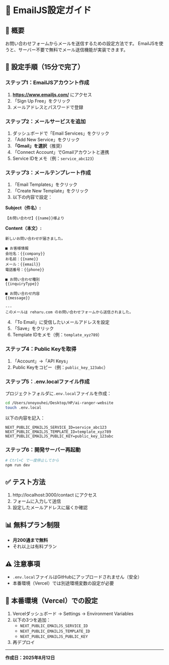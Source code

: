 # 📧 EmailJS設定ガイド

## 🎯 概要
お問い合わせフォームからメールを送信するための設定方法です。
EmailJSを使うと、サーバー不要で無料でメール送信機能が実装できます。

## 📝 設定手順（15分で完了）

### ステップ1：EmailJSアカウント作成

1. **https://www.emailjs.com/** にアクセス
2. 「Sign Up Free」をクリック
3. メールアドレスとパスワードで登録

### ステップ2：メールサービスを追加

1. ダッシュボードで「Email Services」をクリック
2. 「Add New Service」をクリック
3. **「Gmail」を選択**（推奨）
4. 「Connect Account」でGmailアカウントと連携
5. Service IDをメモ（例：`service_abc123`）

### ステップ3：メールテンプレート作成

1. 「Email Templates」をクリック
2. 「Create New Template」をクリック
3. 以下の内容で設定：

**Subject（件名）:**
```
【お問い合わせ】{{name}}様より
```

**Content（本文）:**
```
新しいお問い合わせが届きました。

■ お客様情報
会社名：{{company}}
お名前：{{name}}
メール：{{email}}
電話番号：{{phone}}

■ お問い合わせ種別
{{inquiryType}}

■ お問い合わせ内容
{{message}}

---
このメールは reharu.com のお問い合わせフォームから送信されました。
```

4. 「To Email」に受信したいメールアドレスを設定
5. 「Save」をクリック
6. Template IDをメモ（例：`template_xyz789`）

### ステップ4：Public Keyを取得

1. 「Account」→「API Keys」
2. Public Keyをコピー（例：`public_key_123abc`）

### ステップ5：.env.localファイル作成

プロジェクトフォルダに`.env.local`ファイルを作成：

```bash
cd /Users/onoyouhei/Desktop/HP/ai-ranger-website
touch .env.local
```

以下の内容を記入：
```
NEXT_PUBLIC_EMAILJS_SERVICE_ID=service_abc123
NEXT_PUBLIC_EMAILJS_TEMPLATE_ID=template_xyz789
NEXT_PUBLIC_EMAILJS_PUBLIC_KEY=public_key_123abc
```

### ステップ6：開発サーバー再起動

```bash
# Ctrl+C で一度停止してから
npm run dev
```

## ✅ テスト方法

1. http://localhost:3000/contact にアクセス
2. フォームに入力して送信
3. 設定したメールアドレスに届くか確認

## 📊 無料プラン制限

- **月200通まで無料**
- それ以上は有料プラン

## ⚠️ 注意事項

- `.env.local`ファイルはGitHubにアップロードされません（安全）
- 本番環境（Vercel）では別途環境変数の設定が必要

## 🚀 本番環境（Vercel）での設定

1. Vercelダッシュボード → Settings → Environment Variables
2. 以下の3つを追加：
   - `NEXT_PUBLIC_EMAILJS_SERVICE_ID`
   - `NEXT_PUBLIC_EMAILJS_TEMPLATE_ID`
   - `NEXT_PUBLIC_EMAILJS_PUBLIC_KEY`
3. 再デプロイ

---

**作成日：2025年8月12日**